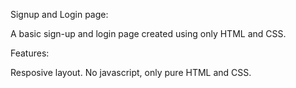 Signup and Login page:

A basic sign-up and login page created using only HTML and CSS.

Features:

Resposive layout.
No javascript, only pure HTML and CSS.